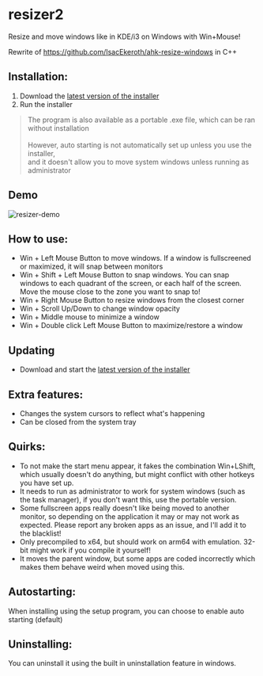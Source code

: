 # resizer2

Resize and move windows like in KDE/i3 on Windows with Win+Mouse!

Rewrite of https://github.com/IsacEkeroth/ahk-resize-windows in C++

## Installation:

1. Download the [latest version of the installer](https://github.com/alvesvaren/resizer2/releases/latest/download/resizer2-setup.exe)
2. Run the installer

> The program is also available as a portable .exe file, which can be ran without installation<br><br>
> However, auto starting is not automatically set up unless you use the installer,<br>
> and it doesn't allow you to move system windows unless running as administrator

## Demo

![resizer-demo](https://github.com/user-attachments/assets/b1eb583f-3b3b-413b-b7a4-c431f06baee0)

## How to use:

- Win + Left Mouse Button to move windows. If a window is fullscreened or maximized, it will snap between monitors
- Win + Shift + Left Mouse Button to snap windows. 
  You can snap windows to each quadrant of the screen, or each half of the screen. Move the mouse close to the zone you want to snap to!
- Win + Right Mouse Button to resize windows from the closest corner
- Win + Scroll Up/Down to change window opacity
- Win + Middle mouse to minimize a window
- Win + Double click Left Mouse Button to maximize/restore a window

## Updating

- Download and start the [latest version of the installer](https://github.com/alvesvaren/resizer2/releases/latest/download/resizer2-setup.exe)

## Extra features:

- Changes the system cursors to reflect what's happening
- Can be closed from the system tray

## Quirks:

- To not make the start menu appear, it fakes the combination Win+LShift, which usually doesn't do anything, but might conflict with other hotkeys you have set up.
- It needs to run as administrator to work for system windows (such as the task manager), if you don't want this, use the portable version.
- Some fullscreen apps really doesn't like being moved to another monitor, so depending on the application it may or may not work as expected. Please report any broken apps as an issue, and I'll add it to the blacklist!
- Only precompiled to x64, but should work on arm64 with emulation. 32-bit might work if you compile it yourself!
- It moves the parent window, but some apps are coded incorrectly which makes them behave weird when moved using this.

## Autostarting:

When installing using the setup program, you can choose to enable auto starting (default)

## Uninstalling:

You can uninstall it using the built in uninstallation feature in windows.
